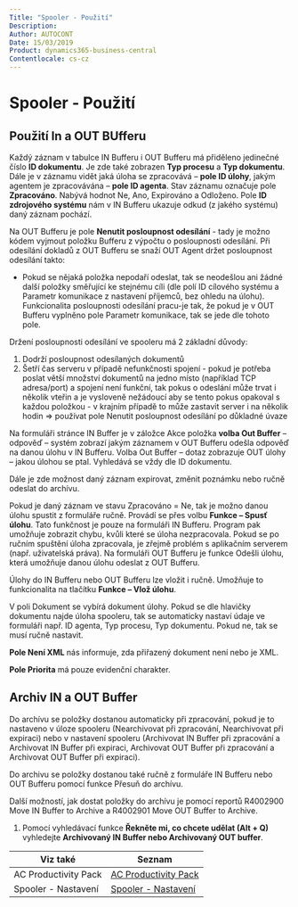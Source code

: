 ```yaml
---
Title: "Spooler - Použití"
Description: 
Author: AUTOCONT
Date: 15/03/2019
Product: dynamics365-business-central
Contentlocale: cs-cz
---
```


# Spooler - Použití

## Použití In a OUT BUfferu

Každý záznam v tabulce IN Bufferu i OUT Bufferu má přiděleno jedinečné číslo **ID dokumentu**. Je zde také zobrazen **Typ procesu** a **Typ dokumentu**. Dále je v záznamu vidět jaká úloha se zpracovává – **pole ID úlohy**, jakým agentem je zpracovávána – **pole ID agenta**. Stav záznamu označuje pole **Zpracováno**. Nabývá hodnot Ne, Ano, Expirováno a Odloženo. Pole **ID zdrojového systému** nám v IN Bufferu ukazuje odkud (z jakého systému) daný záznam pochází. 

Na OUT Bufferu je pole **Nenutit posloupnost odesílání** - tady je možno kódem vyjmout položku Bufferu z výpočtu o posloupnosti odesílání. Při odesílání dokladů z OUT Bufferu se snaží OUT Agent držet posloupnost odesílání takto:

- Pokud se nějaká položka nepodaří odeslat, tak se neodešlou ani žádné další položky směřující ke stejnému cíli (dle polí ID cílového systému a Parametr komunikace z nastavení příjemců, bez ohledu na úlohu). Funkcionalita posloupnosti odesílání pracu-je tak, že pokud je v OUT Bufferu vyplněno pole Parametr komunikace, tak se jede dle tohoto pole.

Držení posloupnosti odesílání ve spooleru má 2 základní důvody:

1.	Dodrží posloupnost odesílaných dokumentů
2.	Šetří čas serveru v případě nefunkčnosti spojení - pokud je potřeba poslat větší množství dokumentů na jedno místo (například TCP adresa/port) a spojení není funkční, tak pokus o odeslání může trvat i několik vteřin a  je vysloveně nežádoucí aby se tento pokus opakoval s každou položkou - v krajním případě to může zastavit server i na několik hodin => používat pole Nenutit posloupnost odesílání po důkladné úvaze 


Na formuláři stránce IN Buffer je v záložce Akce položka **volba Out Buffer** – odpověď – systém zobrazí jakým záznamem v OUT Bufferu odešla odpověď na danou úlohu v IN Bufferu. Volba Out Buffer – dotaz zobrazuje OUT úlohy – jakou úlohou se ptal. Vyhledává se vždy dle ID dokumentu.

Dále je zde možnost daný záznam expirovat, změnit poznámku nebo ručně odeslat do archívu.

Pokud je daný záznam ve stavu Zpracováno = Ne, tak je možno danou úlohu spustit z formuláře ručně. Provádí se přes volbu **Funkce – Spusť úlohu**. Tato funkčnost je pouze na formuláři IN Bufferu. Program pak umožňuje zobrazit chybu, kvůli které se úloha nezpracovala. Pokud se po ručním spuštění úloha zpracovala, je zřejmě problém s aplikačním serverem (např. uživatelská práva). Na formuláři OUT Bufferu je funkce Odešli úlohu, která umožňuje danou úlohu odeslat z OUT Bufferu.

Úlohy do IN Bufferu nebo OUT Bufferu lze vložit i ručně. Umožňuje to funkcionalita na tlačítku **Funkce – Vlož úlohu**.
 
V poli Dokument se vybírá dokument úlohy. Pokud se dle hlavičky dokumentu najde úloha spooleru, tak se automaticky nastaví údaje ve formuláři např. ID agenta, Typ procesu, Typ dokumentu. Pokud ne, tak se musí ručně nastavit.

**Pole Není XML** nás informuje, zda přiřazený dokument není nebo je XML. 

**Pole Priorita** má pouze evidenční charakter.

##  Archiv IN a OUT Buffer

Do archívu se položky dostanou automaticky při zpracování, pokud je to nastaveno v úloze spooleru (Nearchivovat při zpracování, Nearchivovat při expiraci) nebo v nastavení spooleru (Archivovat IN Buffer při zpracování a Archivovat IN Buffer při expiraci, Archivovat OUT Buffer při zpracování a Archivovat OUT Buffer při expiraci).

Do archivu se položky dostanou také ručně z formuláře IN Bufferu nebo OUT Bufferu pomocí funkce Přesuň do archívu.

Další možností, jak dostat položky do archívu je pomocí reportů R4002900 Move IN Buffer to Archive a R4002901 Move OUT Buffer to Archive.

1. Pomocí vyhledávací funkce **Řekněte mi, co chcete udělat (Alt + Q)** vyhledejte **Archivovaný IN Buffer nebo Archivovaný OUT buffer**.

|       Viz také       |                       Seznam                       |
| -------------------- | -------------------------------------------------- |
| AC Productivity Pack | [AC Productivity Pack](ac-pp-productivity-pack.md) |
| Spooler - Nastavení  | [Spooler - Nastavení](ac-pp-spooler-setup.md)      |